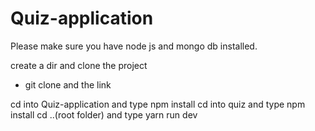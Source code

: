 # Quiz-application

Please make sure you have node js and mongo db installed.

create a dir and clone the project
 - git clone and the link
 
cd into Quiz-application and type npm install 
cd into quiz and type npm install
cd ..(root folder) and type yarn run dev
